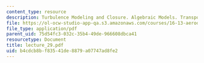 ```yaml
---
content_type: resource
description: Turbulence Modeling and Closure. Algebraic Models. Transport Models
file: https://ol-ocw-studio-app-qa.s3.amazonaws.com/courses/16-13-aerodynamics-of-viscous-fluids-fall-2003/b4cdcb8bf83541de8879a07747ad8fe2_lecture_29.pdf
file_type: application/pdf
parent_uid: 75d54fc3-032c-35b4-49de-966608dbca41
resourcetype: Document
title: lecture_29.pdf
uid: b4cdcb8b-f835-41de-8879-a07747ad8fe2
---
```

